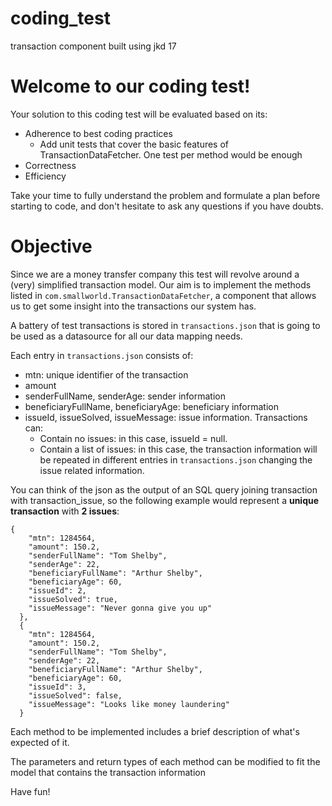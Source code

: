 # coding_test
 transaction component built using jkd 17
 
 # Welcome to our coding test!

Your solution to this coding test will be evaluated based on its:
 * Adherence to best coding practices
   * Add unit tests that cover the basic features of TransactionDataFetcher. One test per method would be enough
 * Correctness
 * Efficiency

Take your time to fully understand the problem and formulate a plan before starting to code, and don't hesitate to ask any questions if you have doubts.

# Objective

Since we are a money transfer company this test will revolve around a (very) simplified transaction model. Our aim is to implement the methods listed in `com.smallworld.TransactionDataFetcher`, a component that allows us to get some insight into the transactions our system has.

A battery of test transactions is stored in `transactions.json` that is going to be used as a datasource for all our data mapping needs.

Each entry in `transactions.json` consists of:
 * mtn: unique identifier of the transaction
 * amount
 * senderFullName, senderAge: sender information
 * beneficiaryFullName, beneficiaryAge: beneficiary information
 * issueId, issueSolved, issueMessage: issue information. Transactions can:
   * Contain no issues: in this case, issueId = null.
   * Contain a list of issues: in this case, the transaction information will be repeated in different entries in `transactions.json` changing the issue related information.

You can think of the json as the output of an SQL query joining transaction with transaction_issue, so the following example would represent a **unique transaction** with **2 issues**:
```
{
    "mtn": 1284564,
    "amount": 150.2,
    "senderFullName": "Tom Shelby",
    "senderAge": 22,
    "beneficiaryFullName": "Arthur Shelby",
    "beneficiaryAge": 60,
    "issueId": 2,
    "issueSolved": true,
    "issueMessage": "Never gonna give you up"
  },
  {
    "mtn": 1284564,
    "amount": 150.2,
    "senderFullName": "Tom Shelby",
    "senderAge": 22,
    "beneficiaryFullName": "Arthur Shelby",
    "beneficiaryAge": 60,
    "issueId": 3,
    "issueSolved": false,
    "issueMessage": "Looks like money laundering"
  }
```

Each method to be implemented includes a brief description of what's expected of it.

The parameters and return types of each method can be modified to fit the model that contains the transaction information

Have fun!
